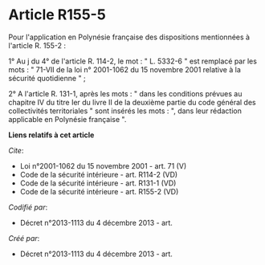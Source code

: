 # Article R155-5

Pour l'application en Polynésie française des dispositions mentionnées à l'article R. 155-2 : 

1° Au j du 4° de l'article R. 114-2, le mot : " L. 5332-6 " est remplacé par les mots : " 71-VII de la loi n° 2001-1062 du 15
novembre 2001 relative à la sécurité quotidienne " ; 

2° A l'article R. 131-1, après les mots : " dans les conditions prévues au chapitre IV du titre Ier du livre II de la
deuxième partie du code général des collectivités territoriales " sont insérés les mots : ", dans leur rédaction applicable
en Polynésie française ".

**Liens relatifs à cet article**

_Cite_:

  - Loi n°2001-1062 du 15 novembre 2001 - art. 71 (V)
  - Code de la sécurité intérieure - art. R114-2 (VD)
  - Code de la sécurité intérieure - art. R131-1 (VD)
  - Code de la sécurité intérieure - art. R155-2 (VD)

_Codifié par_:

  - Décret n°2013-1113 du 4 décembre 2013 - art.

_Créé par_:

  - Décret n°2013-1113 du 4 décembre 2013 - art.
